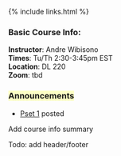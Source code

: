 {% include links.html %}

### Basic Course Info:

**Instructor**: Andre Wibisono <br>
**Times**: Tu/Th 2:30-3:45pm EST <br>
**Location**: DL 220 <br>
**Zoom**: tbd <br>

<h3><span style="background-color: #fdffc4">Announcements</span></h3>

* [Pset 1](/psets) posted



Add course info summary


Todo: add header/footer

